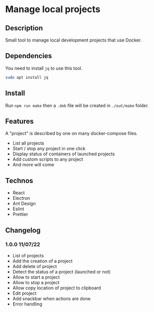 # Manage local projects

## Description

Small tool to manage local development projects that use Docker.

## Dependencies

You need to install `jq` to use this tool.

```sh
sudo apt install jq
```

## Install

Run `npm run make` then a `.deb` file will be created in `./out/make` folder.

## Features

A "project" is described by one on many docker-compose files.

- List all projects
- Start / stop any project in one click
- Display status of containers of launched projects
- Add custom scripts to any project
- And more will come

## Technos

- React
- Electron
- Ant Design
- Eslint
- Prettier

## Changelog

### 1.0.0 11/07/22

- List of projects
- Add the creation of a project
- Add delete of project
- Detect the status of a project (launched or not)
- Allow to start a project
- Allow to stop a project
- Allow copy location of project to clipboard
- Edit project
- Add snackbar when actions are done
- Error handling
